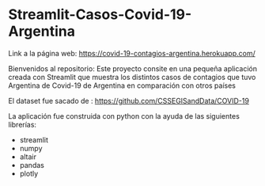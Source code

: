 # Streamlit-Casos-Covid-19-Argentina

Link a la página web: https://covid-19-contagios-argentina.herokuapp.com/

Bienvenidos al repositorio:
Este proyecto consite en una pequeña aplicación creada con Streamlit que muestra los distintos casos de contagios que tuvo Argentina de Covid-19 de Argentina en comparación con otros países

El dataset fue sacado de : https://github.com/CSSEGISandData/COVID-19

La aplicación fue construida con python con la ayuda de las siguientes librerías:

-   streamlit
-   numpy
-   altair
-   pandas
-   plotly
